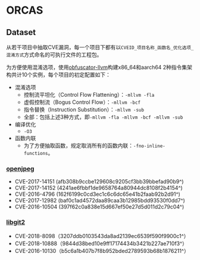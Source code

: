 # ORCAS

## Dataset

从若干项目中抽取CVE漏洞，每一个项目下都有以`CVEID_项目名称_函数名_优化选项_混淆方式`方式命名的可执行文件的工程包。

为方便使用混淆选项，使用[obfuscator-llvm](https://github.com/obfuscator-llvm/obfuscator)构建x86_64和aarch64 2种指令集架构共计10个实例，每个项目的初定配置如下：

- 混淆选项
  - 控制流平坦化（Control Flow Flattening）：`-mllvm -fla`
  - 虚假控制流（Bogus Control Flow）：`-mllvm -bcf`
  - 指令替换（Instruction Substitution）：`-mllvm -sub`
  - 全部：包括上述3种方式，即`-mllvm -fla -mllvm -bcf -mllvm -sub`
- 编译优化
  - `-O3`
- 函数内联
  - 为了方便抽取函数，规定取消所有的函数内联：`-fno-inline-functions`。

### [openjpeg](https://github.com/uclouvain/openjpeg)

- CVE-2017-14151 (afb308b9ccbe129608c9205cf3bb39bbefad90b9^)
- CVE-2017-14152 (4241ae6fbbf1de9658764a80944dc8108f2b4154^)
- CVE-2016-4796 (162f6199c0cd3ec1c6c6dc65e41b2faab92b2d91^)
- CVE-2017-12982 (baf0c1ad4572daa89caa3b12985bdd93530f0dd7^)
- CVE-2016-10504 (397f62c0a838e15d667ef50e27d5d011d2c79c04^)

### [libgit2](https://github.com/libgit2/libgit2)

- CVE-2018-8098（3207ddb0103543da8ad2139ec6539f590f9900c1^）
- CVE-2018-10888（9844d38bed10e9ff17174434b3421b227ae710f3^）
- CVE-2016-10130（b5c6a1b407b7f8b952bded2789593b68b1876211^）
